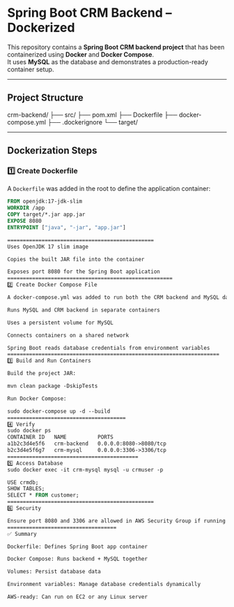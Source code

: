 # Spring Boot CRM Backend – Dockerized

This repository contains a **Spring Boot CRM backend project** that has been containerized using **Docker** and **Docker Compose**.  
It uses **MySQL** as the database and demonstrates a production-ready container setup.

---

## **Project Structure**

crm-backend/
├── src/
├── pom.xml
├── Dockerfile
├── docker-compose.yml
├── .dockerignore
└── target/

---

## **Dockerization Steps**

### 1️⃣ Create Dockerfile

A `Dockerfile` was added in the root to define the application container:

```dockerfile
FROM openjdk:17-jdk-slim
WORKDIR /app
COPY target/*.jar app.jar
EXPOSE 8080
ENTRYPOINT ["java", "-jar", "app.jar"]

===============================================
Uses OpenJDK 17 slim image

Copies the built JAR file into the container

Exposes port 8080 for the Spring Boot application
=====================================================
2️⃣ Create Docker Compose File

A docker-compose.yml was added to run both the CRM backend and MySQL database:

Runs MySQL and CRM backend in separate containers

Uses a persistent volume for MySQL

Connects containers on a shared network

Spring Boot reads database credentials from environment variables
====================================================================
3️⃣ Build and Run Containers

Build the project JAR:

mvn clean package -DskipTests

Run Docker Compose:

sudo docker-compose up -d --build
======================================
4️⃣ Verify
sudo docker ps
CONTAINER ID   NAME          PORTS
a1b2c3d4e5f6   crm-backend   0.0.0.0:8080->8080/tcp
b2c3d4e5f6g7   crm-mysql     0.0.0.0:3306->3306/tcp
==========================================
5️⃣ Access Database
sudo docker exec -it crm-mysql mysql -u crmuser -p

USE crmdb;
SHOW TABLES;
SELECT * FROM customer;
===============================================
6️⃣ Security

Ensure port 8080 and 3306 are allowed in AWS Security Group if running on EC2
===================================
✅ Summary

Dockerfile: Defines Spring Boot app container

Docker Compose: Runs backend + MySQL together

Volumes: Persist database data

Environment variables: Manage database credentials dynamically

AWS-ready: Can run on EC2 or any Linux server

